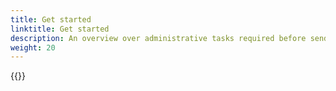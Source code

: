 ```yaml
---
title: Get started
linktitle: Get started
description: An overview over administrative tasks required before sending notifications through Altinn
weight: 20
---
```


{{<children />}}

